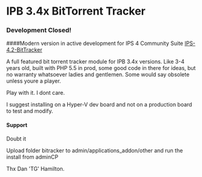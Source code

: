 # IPB 3.4x BitTorrent Tracker

### Development Closed!

####Modern version in active development for IPS 4 Community Suite
[IPS-4.2-BitTracker](https://github.com/GaalexxC/IPS-4.2-BitTracker)

A full featured bit torrent tracker module for IPB 3.4x versions. Like 3-4 years old, built with PHP 5.5 in prod, some good code in there for ideas, but no warranty whatsoever ladies and gentlemen. Some would say obsolete unless youre a player.

Play with it. I dont care.

I suggest installing on a Hyper-V dev board and not on a production board to test and modify.

#### Support

Doubt it

Upload folder bitracker to admin/applications_addon/other and run the install from adminCP

Thx Dan 'TG' Hamilton.

